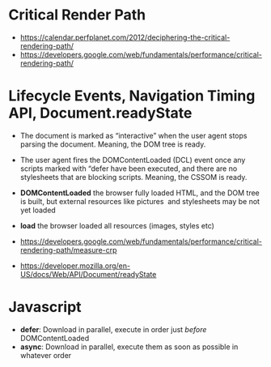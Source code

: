 # Critical Render Path

- https://calendar.perfplanet.com/2012/deciphering-the-critical-rendering-path/
- https://developers.google.com/web/fundamentals/performance/critical-rendering-path/

# Lifecycle Events, Navigation Timing API, Document.readyState

- The document is marked as “interactive” when the user agent stops parsing the document. Meaning, the DOM tree is ready.
- The user agent fires the DOMContentLoaded (DCL) event once any scripts marked with “defer have been executed, and there are no stylesheets that are blocking scripts. Meaning, the CSSOM is ready.

- **DOMContentLoaded** the browser fully loaded HTML, and the DOM tree is built, but external resources like pictures <img> and stylesheets may be not yet loaded
- **load** the browser loaded all resources (images, styles etc)

- https://developers.google.com/web/fundamentals/performance/critical-rendering-path/measure-crp
- https://developer.mozilla.org/en-US/docs/Web/API/Document/readyState

# Javascript

- **defer**: Download in parallel, execute in order just _before_ DOMContentLoaded
- **async**: Download in parallel, execute them as soon as possible in whatever order
